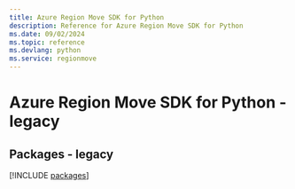 ```yaml
---
title: Azure Region Move SDK for Python
description: Reference for Azure Region Move SDK for Python
ms.date: 09/02/2024
ms.topic: reference
ms.devlang: python
ms.service: regionmove
---
```

# Azure Region Move SDK for Python - legacy
## Packages - legacy
[!INCLUDE [packages](region-move-index.md)]